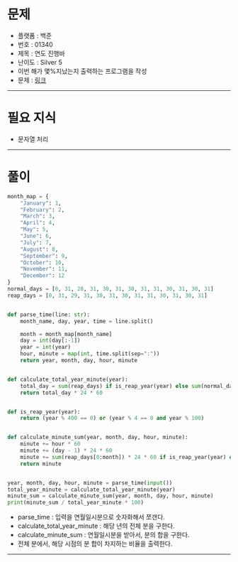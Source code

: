 # 문제
- 플랫폼 : 백준
- 번호 : 01340
- 제목 : 연도 진행바
- 난이도 : Silver 5
- 이번 해가 몇%지났는지 출력하는 프로그램을 작성
- 문제 : <a href="https://www.acmicpc.net/problem/1340" target="_blank">링크</a>

---

# 필요 지식
- 문자열 처리

---

# 풀이
```python
month_map = {
    "January": 1,
    "February": 2,
    "March": 3,
    "April": 4,
    "May": 5,
    "June": 6,
    "July": 7,
    "August": 8,
    "September": 9,
    "October": 10,
    "November": 11,
    "December": 12
}
normal_days = [0, 31, 28, 31, 30, 31, 30, 31, 31, 30, 31, 30, 31]
reap_days = [0, 31, 29, 31, 30, 31, 30, 31, 31, 30, 31, 30, 31]


def parse_time(line: str):
    month_name, day, year, time = line.split()

    month = month_map[month_name]
    day = int(day[:-1])
    year = int(year)
    hour, minute = map(int, time.split(sep=":"))
    return year, month, day, hour, minute


def calculate_total_year_minute(year):
    total_day = sum(reap_days) if is_reap_year(year) else sum(normal_days)
    return total_day * 24 * 60


def is_reap_year(year):
    return (year % 400 == 0) or (year % 4 == 0 and year % 100)


def calculate_minute_sum(year, month, day, hour, minute):
    minute += hour * 60
    minute += (day - 1) * 24 * 60
    minute += sum(reap_days[0:month]) * 24 * 60 if is_reap_year(year) else sum(normal_days[0:month]) * 24 * 60
    return minute


year, month, day, hour, minute = parse_time(input())
total_year_minute = calculate_total_year_minute(year)
minute_sum = calculate_minute_sum(year, month, day, hour, minute)
print(minute_sum / total_year_minute * 100)
```
- parse_time : 입력을 연월일시분으로 숫자화해서 쪼갠다.
- calculate_total_year_minute : 해당 년의 전체 분을 구한다.
- calculate_minute_sum : 연월일시분을 받아서, 분의 합을 구한다.
- 전체 분에서, 해당 시점의 분 합이 차지하는 비율을 출력한다.

---
